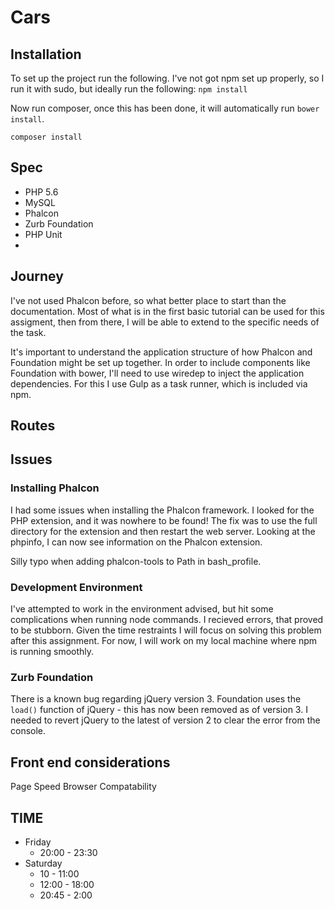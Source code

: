 # Cars

## Installation

To set up the project run the following. I've not got npm set up properly, so I run it with sudo, but ideally run the following: 
```npm install```

Now run composer, once this has been done, it will automatically run `bower install`.

```composer install```


## Spec
* PHP 5.6
* MySQL
* Phalcon
* Zurb Foundation
* PHP Unit
*




## Journey

I've not used Phalcon before, so what better place to start than the documentation. Most of what is in the first basic tutorial can be used for this assigment, then from there, I will be able to extend to the specific needs of the task.

It's important to understand the application structure of how Phalcon and Foundation might be set up together. In order to include components like Foundation with bower, I'll need to use wiredep to inject the application dependencies. For this I use Gulp as a task runner, which is included via npm.

## Routes



## Issues

### Installing Phalcon

I had some issues when installing the Phalcon framework. I looked for the PHP extension, and it was nowhere to be found! The fix was to use the full directory for the extension and then restart the web server. Looking at the phpinfo, I can now see information on the Phalcon extension.

Silly typo when adding phalcon-tools to Path in bash_profile.



### Development Environment

I've attempted to work in the environment advised, but hit some complications when running node commands. I recieved errors, that proved to be stubborn. Given the time restraints I will focus on solving this problem after this assignment. For now, I will work on my local machine where npm is running smoothly.


### Zurb Foundation

There is a known bug regarding jQuery version 3. Foundation uses the `load()` function of jQuery - this has now been removed as of version 3. I needed to revert jQuery to the latest of version 2 to clear the error from the console.


## Front end considerations

Page Speed
Browser Compatability



## TIME

* Friday
	+ 20:00 - 23:30
* Saturday
	+ 10 - 11:00
	+ 12:00 - 18:00
	+ 20:45 - 2:00
